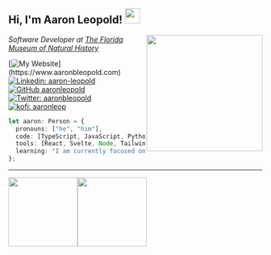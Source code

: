 <h2> Hi, I'm Aaron Leopold! <img src="https://media.giphy.com/media/gM5qFksULw54NMWyry/giphy.gif" width="30"></h2>
<img align='right' src="https://media.giphy.com/media/f6hnhHkks8bk4jwjh3/giphy.gif" width="230">
<p><em>Software Developer at <a href="https://www.floridamuseum.ufl.edu/">The Florida Museum of Natural History</a>
</em></p>

[![My Website](https://img.shields.io/badge/-💻_My_Website-gree?)](https://www.aaronbleopold.com)
[![Linkedin: aaron-leopold](https://img.shields.io/badge/-aaron--leopold-blue?style=flat-square&logo=Linkedin&logoColor=white&link=https://www.linkedin.com/in/aaron-leopold/)](https://www.linkedin.com/in/aaron-leopold/)
[![GitHub aaronleopold](https://img.shields.io/github/followers/aaronleopold?label=follow&style=social)](https://github.com/aaronleopold)
[![Twitter: aaronbleopold](https://img.shields.io/twitter/follow/aaronbleopold?style=social&label=@aaronbleopold)](https://twitter.com/aaronbleopold)
[![kofi: aaronleop](https://img.shields.io/badge/-☕️-yellow)](https://ko-fi.com/aaronleop)

```typescript
let aaron: Person = {
  pronouns: ["he", "him"],
  code: [TypeScript, JavaScript, Python, Java, Rust],
  tools: [React, Svelte, Node, TailwindCSS, Spring],
  learning: "I am currently focused on learning Rust, Svelte and Spring",
};
```

---

<a href="https://www.aaronleopold.com/"><img height="137px" src="https://github-readme-stats.vercel.app/api?username=aaronleopold&hide_title=true&hide_border=true&show_icons=true&include_all_commits=true&count_private=true&line_height=21&text_color=000&icon_color=000&bg_color=0,ea6161,ffc64d,fffc4d,52fa5a&theme=graywhite" /><img height="137px" src="https://github-readme-stats.vercel.app/api/top-langs/?username=aaronleopold&hide=html&hide_title=true&hide_border=true&layout=compact&langs_count=6&text_color=000&icon_color=fff&bg_color=0,52fa5a,4dfcff,c64dff&theme=graywhite" /></a>
